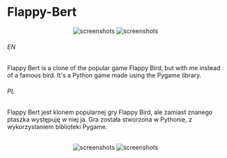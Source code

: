 # Flappy-Bert

<p align="center">
  <img src="https://user-images.githubusercontent.com/71329150/98835278-7e46ad00-2440-11eb-99ac-c41d5ec1b07a.png" alt="screenshots">
  <img src="https://user-images.githubusercontent.com/71329150/98835280-7f77da00-2440-11eb-9afe-fce1dbbe92dc.png" alt="screenshots">
</p>

###### EN
Flappy Bert is a clone of the popular game Flappy Bird, but with me instead of a famous bird. It's a Python game made using the Pygame library.

###### PL
Flappy Bert jest klonem popularnej gry Flappy Bird, ale zamiast znanego ptaszka występuję w niej ja. Gra została stworzona w Pythonie, z wykorzystaniem biblioteki Pygame.
<br><br>
<p align="center">
  <img src="https://user-images.githubusercontent.com/71329150/98835475-bfd75800-2440-11eb-94b1-8312a67060db.png" alt="screenshots">
  <img src="https://user-images.githubusercontent.com/71329150/98835480-c1088500-2440-11eb-9b9c-00abffad8de7.png" alt="screenshots">
</p>
